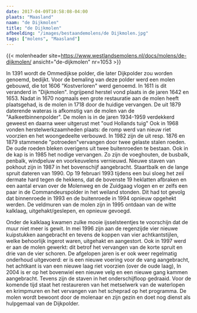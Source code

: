 ```yaml
---
date: 2017-04-09T10:58:08-04:00
plaats: "Maasland"
naam: "de Dijkmolen"
title: "de Dijkmolen"
afbeelding: "/images/bestaandemolens/de Dijkmolen.jpg"
tags: ["molens", "Maasland"]
---
```

{{< molenheader site=https://www.westlandsemolens.nl/docs/molens/de-dijkmolen/ ansicht="de-dijkmolen" nr=1053 >}}

In 1391 wordt de Ommedijkse polder, die later Dijkpolder zou worden
genoemd, bedijkt. Voor de bemaling van deze polder werd een molen
gebouwd, die tot 1606 "Kostverloren" werd genoemd. In 1611 is dit
veranderd in "Dijkmolen". Ingrijpend herstel vond plaats in de jaren
1642 en 1653. Nadat in 1670 nogmaals een grote restauratie aan de molen
heeft plaatsgehad, is de molen in 1718 door de huidige vervangen. De uit
1879 daterende wateras is afkomstig van de molen van de
"Aalkeetbinnenpolder". De molen is in de jaren 1934-1959 verdekkerd
geweest en daarna weer uitgerust met "oud Hollands tuig" Ook in 1968
vonden herstelwerkzaamheden plaats: de romp werd van nieuw riet voorzien
en het woongedeelte verbouwd. In 1982 zijn de uit resp. 1876 en 1879
stammende "potroeden"vervangen door twee gelaste stalen roeden. De oude
roeden bleken overigens uit twee buitenroeden te bestaan. Ook in de kap
is in 1985 het nodige vervangen. Zo zijn de voeghouten, de busbalk,
penbalk, windpeluw en voorkeuvelens vernieuwd. Nieuwe staven van pokhout
zijn in 1987 in het bovenschijf aangebracht. Staartbalk en de lange
spruit dateren van 1990. Op 19 februari 1993 tijdens een bui sloeg het
zeil dermate hard tegen de hekkens, dat de bovenste 19 heklatten
afbraken en een aantal ervan over de  Molenweg en de Zuidgaag vlogen  en
er zelfs een paar in de Commandeurspolder in het weiland stonden. Dit
had tot gevolg dat binnenroede in 1993 en de buitenroede in 1994 opnieuw
opgehekt werden. De veldmuren van de molen zijn in 1995 ontdaan van de
witte kalklaag, uitgehakt/geslepen, en opnieuw gevoegd.

Onder de kalklaag kwamen zulke mooie ijsselsteentjes te voorschijn dat
de muur niet meer is gewit. In mei 1996 zijn aan de regenzijde vier
nieuwe kuipstukken aangebracht en tevens de koppen van vier
achtkantstijlen, welke behoorlijk ingerot waren, uitgehakt en
aangestort. Ook in 1997 werd er aan de molen gewerkt: dit betrof het
vervangen van de korte spruit en drie van de vier schoren. De afgelopen
jaren is er ook weer regelmatig onderhoud uitgevoerd: er is een nieuwe
voering voor de vang aangebracht, het achtkant is van een nieuwe laag
riet voorzien (over de oude laag),  In 2004 is er op het bovenwiel een
nieuwe velg en een nieuwe gang kammen aangebracht. Tevens zijn de staven
in het onderschijfloop gedraaid. Voor de komende tijd staat het
restaureren van het metselwerk van de waterlopen en krimpmuren en het
vervangen van het scheprad op het programma. De molen wordt bewoont door
de molenaar en zijn gezin en doet nog dienst als hulpgemaal van de
Dijkpolder.
